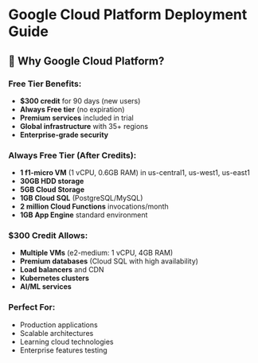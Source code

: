 # Google Cloud Platform Deployment Guide

## 🎯 **Why Google Cloud Platform?**

### **Free Tier Benefits:**
- **$300 credit** for 90 days (new users)
- **Always Free tier** (no expiration)
- **Premium services** included in trial
- **Global infrastructure** with 35+ regions
- **Enterprise-grade security**

### **Always Free Tier (After Credits):**
- **1 f1-micro VM** (1 vCPU, 0.6GB RAM) in us-central1, us-west1, us-east1
- **30GB HDD storage**
- **5GB Cloud Storage**
- **1GB Cloud SQL** (PostgreSQL/MySQL)
- **2 million Cloud Functions** invocations/month
- **1GB App Engine** standard environment

### **$300 Credit Allows:**
- **Multiple VMs** (e2-medium: 1 vCPU, 4GB RAM)
- **Premium databases** (Cloud SQL with high availability)
- **Load balancers** and CDN
- **Kubernetes clusters**
- **AI/ML services**

### **Perfect For:**
- Production applications
- Scalable architectures
- Learning cloud technologies
- Enterprise features testing
